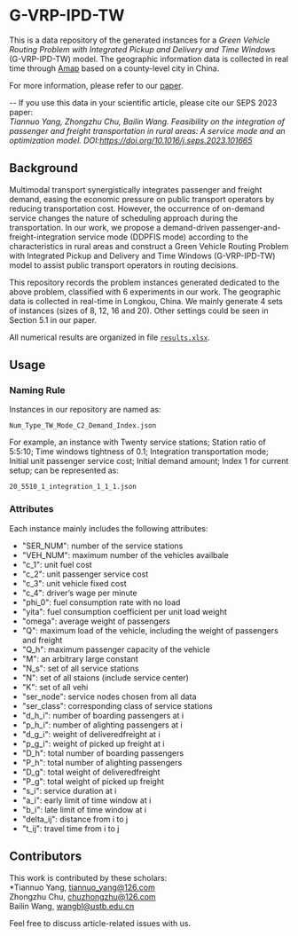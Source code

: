 # G-VRP-IPD-TW
This is a data repository of the generated instances for a *Green Vehicle Routing Problem with Integrated Pickup and Delivery and Time Windows* (G-VRP-IPD-TW) model. The geographic information data is collected in real time through [Amap](https://www.alibabacloud.com/zh/customers/autonavi) based on a county-level city in China.

For more information, please refer to our [paper](https://doi.org/10.1016/j.seps.2023.101665).  

-- If you use this data in your scientific article, please cite our SEPS 2023 paper:  
*Tiannuo Yang, Zhongzhu Chu, Bailin Wang. Feasibility on the integration of passenger and freight transportation in rural areas: A service mode and an optimization model. DOI:https://doi.org/10.1016/j.seps.2023.101665*


## Background
Multimodal transport synergistically integrates passenger and freight demand, easing the economic pressure on public transport operators by reducing transportation cost. However, the occurrence of on-demand service changes the nature of scheduling approach during the transportation. In our work, we propose a demand-driven passenger-and-freight-integration service mode (DDPFIS mode) according to the characteristics in rural areas and construct a Green Vehicle Routing Problem with Integrated Pickup and Delivery and Time Windows (G-VRP-IPD-TW) model to assist public transport operators in routing decisions. 

This repository records the problem instances generated dedicated to the above problem, classified with 6 experiments in our work. The geographic data is collected in real-time in Longkou, China. We mainly generate 4 sets of instances (sizes of 8, 12, 16 and 20). Other settings could be seen in Section 5.1 in our paper. 

All numerical results are organized in file [```results.xlsx```](https://github.com/tiannuo-yang/G-VRP-IPD-TW/raw/main/results.xlsx). 

## Usage
### Naming Rule
Instances in our repository are named as:   
```
Num_Type_TW_Mode_C2_Demand_Index.json
```   

For example, an instance with Twenty service stations; Station ratio of 5:5:10; Time windows tightness of 0.1; Integration transportation mode; Initial unit passenger service cost; Initial demand amount; Index 1 for current setup; can be represented as:
```
20_5510_1_integration_1_1_1.json 
```  

### Attributes
Each instance mainly includes the following attributes:
- "SER_NUM": number of the service stations
- "VEH_NUM": maximum number of the vehicles availbale
- "c_1": unit fuel cost
- "c_2": unit passenger service cost
- "c_3": unit vehicle fixed cost
- "c_4": driver’s wage per minute
- "phi_0": fuel consumption rate with no load
- "yita": fuel consumption coefficient per unit load weight
- "omega": average weight of passengers
- "Q": maximum load of the vehicle, including the weight of passengers and freight 
- "Q_h": maximum passenger capacity of the vehicle
- "M": an arbitrary large constant
- "N_s": set of all service stations
- "N": set of all staions (include service center)
- "K": set of all vehi
- "ser_node": service nodes chosen from all data
- "ser_class": corresponding class of service stations
- "d_h_i": number of boarding passengers at i
- "p_h_i": number of alighting passengers at i
- "d_g_i": weight of deliveredfreight at i
- "p_g_i": weight of picked up freight at i
- "D_h": total number of boarding passengers
- "P_h": total number of alighting passengers
- "D_g": total weight of deliveredfreight
- "P_g": total weight of picked up freight
- "s_i": service duration at i
- "a_i": early limit of time window at i
- "b_i": late limit of time window at i
- "delta_ij": distance from i to j
- "t_ij": travel time from i to j

## Contributors
This work is contributed by these scholars:  
*Tiannuo Yang, <tiannuo_yang@126.com>  
Zhongzhu Chu, <chuzhongzhu@126.com>  
Bailin Wang, <wangbl@ustb.edu.cn>  

Feel free to discuss article-related issues with us.
